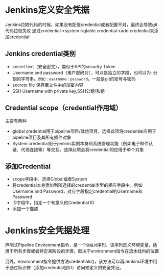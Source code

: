 # Jenkins定义安全凭据
Jenkins拉取代码的时候，如果没有配置credential或者配置不对，最终会导致git代码拉取失败
通过credential->system->glable credential->add credential来添加credential

## Jenkins credential类别

+ secret text（安全密文），类似于API的security Token
+ Username and password（用户密码对），可以是独立的字段，也可以为`:`分割的字符串。`例如：username：password`。一般是git的账号与密码
+ secrete file 保存至文件中的加密内容
+ SSH Username with private key,SSH公钥/私钥

## Credential scope（credential作用域）
主要有两种

+ global
   credential用于pipeline项目/其他项目，选择此项将credential应用于pipeline项目及其所有插件对象
+ System
   credential用于jenkins实例本身和系统管理功能（例如电子邮件认证，代理连接等）等交互。选择此项会将credential的应用于单个对象

## 添加Credential

+ scope字段中，选择Global或者System
+ 将credential本身添加到所选择的credential类型的相应字段中。例如Username and Password，对应字段指定credential的Username和Password
+ ID字段中，指定一个有意义的Credential ID
+ 添加一个描述

# Jenkins安全凭据处理
声明式Pipeline Environment指令，是一个`键值对`序列，该序列定义环境变量，适用于所有步骤或者特定某阶段的步骤，取决于environment指令在流水线内的位置

另外，environment指令提供方法credentials()，该方法可以再Jenkins环境中用于通过标识符（添加credential是ID）访问预定义的安全凭证。
